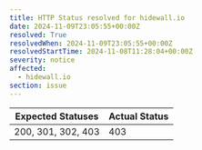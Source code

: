 ```yaml
---
title: HTTP Status resolved for hidewall.io
date: 2024-11-09T23:05:55+00:00Z
resolved: True
resolvedWhen: 2024-11-09T23:05:55+00:00Z
resolvedStartTime: 2024-11-08T11:28:04+00:00Z
severity: notice
affected:
  - hidewall.io
section: issue
---
```


| Expected Statuses | Actual Status  |
|-------------------|----------------|
| 200, 301, 302, 403 | 403 |
